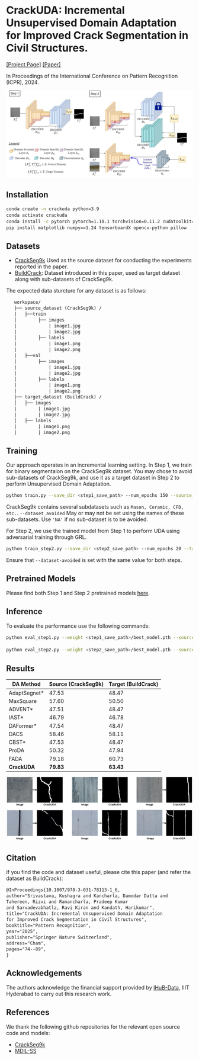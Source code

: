 # CrackUDA: Incremental Unsupervised Domain Adaptation for Improved Crack Segmentation in Civil Structures.

[[Project Page]](https://crackuda.github.io/) [[Paper]](https://link.springer.com/chapter/10.1007/978-3-031-78113-1_6)

In Proceedings of the International Conference on Pattern Recognition (ICPR), 2024. 


<div align="center">
  <img src="images/architecture.jpg" alt="CrackUDA Architecture" width=600px/>
</div>

## Installation

```bash
conda create -n crackuda python=3.9
conda activate crackuda
conda install -c pytorch pytorch=1.10.1 torchvision=0.11.2 cudatoolkit=11.3.1
pip install matplotlib numpy==1.24 tensorboardX opencv-python pillow
```

## Datasets

- [CrackSeg9k](https://github.com/Dhananjay42/crackseg9k) Used as the source dataset for conducting the experiments reported in the paper.
- [BuildCrack](https://zenodo.org/records/14544429): Dataset introduced in this paper, used as target dataset along with sub-datasets of CrackSeg9k. 

The expected data sturcture for any dataset is as follows: 
```plaintext
   workspace/
   ├── source_dataset (CrackSeg9k) /
   |   ├──train 
   │        ├── images
   |            | image1.jpg
   |            | image2.jpg
   │        ├── labels
   |            | image1.png
   |            | image2.png
   |   ├──val 
   │        ├── images
   |            | image1.jpg
   |            | image2.jpg
   │        ├── labels
   |            | image1.png
   |            | image2.png
   ├── target_dataset (BuildCrack) /
   │   ├── images
   |        | image1.jpg
   |        | image2.jpg
   │   ├── labels
   |        | image1.png
   |        | image2.png
```

## Training 

Our approach operates in an incremental learning setting. In Step 1, we train for binary segmentaion on the CrackSeg9k dataset. You may chose to avoid sub-datasets of CrackSeg9k, and use it as a target dataset in Step 2 to perform Unsupervised Domain Adaptation. 

```bash
python train.py --save_dir <step1_save_path> --num_epochs 150 --source_dataset_path <source_dataset> --dataset_avoided <sub_dataset_name>
```

CrackSeg9k contains several subdatasets such as `Mason, Ceramic, CFD, etc.`. `--dataset_avoided` May or may not be set using the names of these sub-datasets. Use `'NA'` if no sub-dataset is to be avoided. 

For Step 2, we use the trained model from Step 1 to perform UDA using adversarial training through GRL. 

```bash
python train_step2.py --save_dir <step2_save_path> --num_epochs 20 --target_dataset_path <target_dataset> --source_dataset_path <source_dataset> --dataset_avoided <sub_dataset_name> --saved_model <step1_save_path>/best_model.pth
```

Ensure that `--dataset-avoided` is set with the same value for both steps. 
## Pretrained Models

Please find both Step 1 and Step 2 pretrained models [here](https://crackuda.github.io/).

## Inference

To evaluate the performance use the following commands: 
```bash
python eval_step1.py --weight <step1_save_path>/best_model.pth --source_dataset_path <source_dataset> --target_dataset_path <target_dataset> --dataset_avoided <sub_dataset_name>

python eval_step2.py --weight <step2_save_path>/best_model.pth --source_dataset_path <source_dataset> --target_dataset_path <target_dataset> --dataset_avoided <sub_dataset_name>
```
## Results

| DA Method         | Source (**CrackSeg9k**) | Target (**BuildCrack**) |
|--------------------|-------------------------|--------------------------|
| AdaptSegnet*      | 47.53                  | 48.47                   |
| MaxSquare         | 57.60                  | 50.50                   |
| ADVENT*           | 47.51                  | 48.47                   |
| IAST*             | 46.79                  | 46.78                   |
| DAFormer*         | 47.54                  | 48.47                   |
| DACS              | 58.46                  | 58.11                   |
| CBST*             | 47.53                  | 48.47                   |
| ProDA             | 50.32                  | 47.94                   |
| FADA              | 79.18                  | 60.73                   |
| **CrackUDA**      | **79.83**              | **63.43**               |

<div align="center">
  <img src="images/crackuda_results.png" alt="CrackUDA Results" width=800px/>
</div>

## Citation
If you find the code and dataset useful, please cite this paper (and refer the dataset as BuildCrack):
```
@InProceedings{10.1007/978-3-031-78113-1_6,
author="Srivastava, Kushagra and Kancharla, Damodar Datta and Tahereen, Rizvi and Ramancharla, Pradeep Kumar
and Sarvadevabhatla, Ravi Kiran and Kandath, Harikumar",
title="CrackUDA: Incremental Unsupervised Domain Adaptation for Improved Crack Segmentation in Civil Structures",
booktitle="Pattern Recognition",
year="2025",
publisher="Springer Nature Switzerland",
address="Cham",
pages="74--89",
}
```

## Acknowledgements
The authors acknowledge the financial support provided by [IHuB-Data](https://ihub-data.iiit.ac.in/), IIIT Hyderabad to carry out this research work.

## References

We thank the following github repositories for the relevant open source code and models:

- [CrackSeg9k](https://github.com/Dhananjay42/crackseg9k)  
- [MDIL-SS](https://github.com/prachigarg23/MDIL-SS) 

